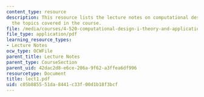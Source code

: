 ```yaml
---
content_type: resource
description: This resource lists the lecture notes on computational design as per
  the topics covered in the course.
file: /media/courses/4-520-computational-design-i-theory-and-applications-fall-2005/c05b885551da8441c33f00d1b18f3bcf_lect1.pdf
file_type: application/pdf
learning_resource_types:
- Lecture Notes
ocw_type: OCWFile
parent_title: Lecture Notes
parent_type: CourseSection
parent_uid: 42dac2d8-e6ce-206a-9f62-a3ffea6df996
resourcetype: Document
title: lect1.pdf
uid: c05b8855-51da-8441-c33f-00d1b18f3bcf
---
```

